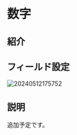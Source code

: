 # 数字

## 紹介

## フィールド設定

![20240512175752](https://static-docs.nocobase.com/20240512175752.png)

## 説明

追加予定です。

